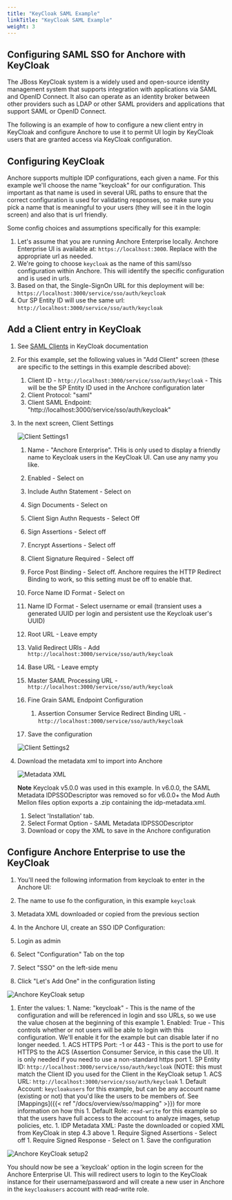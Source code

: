```yaml
---
title: "KeyCloak SAML Example"
linkTitle: "KeyCloak SAML Example"
weight: 3
---
```


## Configuring SAML SSO for Anchore with KeyCloak

The JBoss KeyCloak system is a widely used and open-source identity management system that supports integration with applications via SAML and OpenID Connect. It also can operate as an identity broker
between other providers such as LDAP or other SAML providers and applications that support SAML or OpenID Connect.

The following is an example of how to configure a new client entry in KeyCloak and configure Anchore to use it to permit UI login by KeyCloak users that are granted access via KeyCloak configuration.


## Configuring KeyCloak

Anchore supports multiple IDP configurations, each given a name. For this example we'll choose the name "keycloak" for our configuration.
This important as that name is used in several URL paths to ensure that the correct configuration is used for validating responses,
so make sure you pick a name that is meaningful to your users (they will see it in the login screen) and also that is url friendly.

Some config choices and assumptions specifically for this example:
1. Let's assume that you are running Anchore Enterprise locally. Anchore Enterprise UI is available at: `https://localhost:3000`. Replace with the appropriate url as needed.
1. We're going to choose `keycloak` as the name of this saml/sso configuration within Anchore. This will identify the specific configuration and is used in urls.
1. Based on that, the Single-SignOn URL for this deployment will be: `https://localhost:3000/service/sso/auth/keycloak`
1. Our SP Entity ID will use the same url: `http://localhost:3000/service/sso/auth/keycloak`

## Add a Client entry in KeyCloak

1. See [SAML Clients](https://www.keycloak.org/docs/latest/server_admin/index.html#saml-clients) in KeyCloak documentation

1. For this example, set the following values in "Add Client" screen (these are specific to the settings in this example described above):
    1. Client ID - `http://localhost:3000/service/sso/auth/keycloak` - This will be the SP Entity ID used in the Anchore configuration later
    1. Client Protocol: "saml"
    1. Client SAML Endpoint: "http://localhost:3000/service/sso/auth/keycloak"

1. In the next screen, Client Settings

    ![Client Settings1](keycloak_sso_client_settings1.png)  

    1. Name - "Anchore Enterprise". THis is only used to display a friendly name to Keycloak users in the KeyCloak UI. Can use any namy you like.
    1. Enabled - Select on
    1. Include Authn Statement - Select on
    1. Sign Documents - Select on
    1. Client Sign Authn Requests - Select Off
    1. Sign Assertions - Select off
    1. Encrypt Assertions - Select off
    1. Client Signature Required - Select off
    1. Force Post Binding - Select off. Anchore requires the HTTP Redirect Binding to work, so this setting must be off to enable that.
    1. Force Name ID Format - Select on
    1. Name ID Format - Select username or email (transient uses a generated UUID per login and persistent use the Keycloak user's UUID)
    1. Root URL - Leave empty
    1. Valid Redirect URIs - Add `http://localhost:3000/service/sso/auth/keycloak`
    1. Base URL - Leave empty
    1. Master SAML Processing URL - `http://localhost:3000/service/sso/auth/keycloak`    
    1. Fine Grain SAML Endpoint Configuration
        1. Assertion Consumer Service Redirect Binding URL - `http://localhost:3000/service/sso/auth/keycloak`    

    1. Save the configuration

    ![Client Settings2](keycloak_sso_client_settings2.png)

1. Download the metadata xml to import into Anchore

    ![Metadata XML](keycloak_sso_metadata_xml.png)

    **Note** Keycloak v5.0.0 was used in this example.  In v6.0.0, the SAML Metadata IDPSSODescriptor was removed so for v6.0.0+ the Mod Auth Mellon files option exports a .zip containing the idp-metadata.xml.

    1. Select 'Installation' tab.
    1. Select Format Option - SAML Metadata IDPSSODescriptor
    1. Download or copy the XML to save in the Anchore configuration

## Configure Anchore Enterprise to use the KeyCloak

1. You'll need the following information from keycloak to enter in the Anchore UI:
  1. The name to use fo the configuration, in this example `keycloak`
  1. Metadata XML downloaded or copied from the previous section

1. In the Anchore UI, create an SSO IDP Configuration:
  1. Login as admin
  1. Select "Configuration" Tab on the top
  1. Select "SSO" on the left-side menu
  1. Click "Let's Add One" in the configuration listing

  ![Anchore KeyCloak setup](keycloak_sso_anchoreui_config1.png)

  1. Enter the values:
    1. Name: "keycloak" - This is the name of the configuration and will be referenced in login and sso URLs, so we use the value chosen at the beginning of this example
    1. Enabled: True - This controls whether or not users will be able to login with this configuration. We'll enable it for the example but can disable later if no longer needed.
    1. ACS HTTPS Port: -1 or 443 - This is the port to use for HTTPS to the ACS (Assertion Consumer Service, in this case the UI). It is only needed if you need to use a non-standard https port
    1. SP Entity ID: `http://localhost:3000/service/sso/auth/keycloak` (NOTE: this must match the Client ID you used for the Client in the KeyCloak setup
    1. ACS URL: `http://localhost:3000/service/sso/auth/keycloak`
    1. Default Account: `keycloakusers` for this example, but can be any account name (existing or not) that you'd like the users to be members of. See [Mappings]({{< ref "/docs/overview/sso/mapping" >}}) for more information on how this
    1. Default Role: `read-write` for this example so that the users have full access to the account to analyze images, setup policies, etc.
    1. IDP Metadata XML: Paste the downloaded or copied XML from KeyCloak in step 4.3 above
    1. Require Signed Assertions - Select off
    1. Require Signed Response - Select on
    1. Save the configuration

![Anchore KeyCloak setup2](keycloak_sso_anchoreui_config2.png)


You should now be see a 'keycloak' option in the login screen for the Anchore Enterprise UI. This will redirect users to login to the KeyCloak instance for their username/password and will create a new user in Anchore in the `keycloakusers` account with read-write role.   
